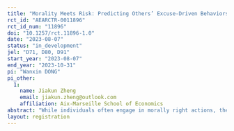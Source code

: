 ```yaml
---
title: "Morality Meets Risk: Predicting Others’ Excuse-Driven Behaviors"
rct_id: "AEARCTR-0011896"
rct_id_num: "11896"
doi: "10.1257/rct.11896-1.0"
date: "2023-08-07"
status: "in_development"
jel: "D71, D80, D91"
start_year: "2023-08-07"
end_year: "2023-10-31"
pi: "Wanxin DONG"
pi_other:
  1:
    name: Jiakun Zheng
    email: jiakun.zheng@outlook.com
    affiliation: Aix-Marseille School of Economics
abstract: "While individuals often engage in morally right actions, they prioritize their self-interest over moral considerations. Previous research has shown that people often manipulate information processing to rationalize their egoistic behavior, using situational uncertainties as excuses to justify their choices. However, a crucial issue is whether individuals can recognize the excuse-based actions of others. The research investigates individuals’ ability to predict others’ behavior in risky decision-making. In our laboratory experiment, participants make a decision task and a prediction task. The decision task will assess participants’ excuse-driven risk preferences, while the prediction task will delve into their predictions regarding others’ behaviors under the same risk scenario. Our hypothesis suggests that individuals possess the capacity to anticipate the excuse-driven behavior of others, but they may underestimate the intensity of self-interested actions exhibited by their peers."
layout: registration
---
```


